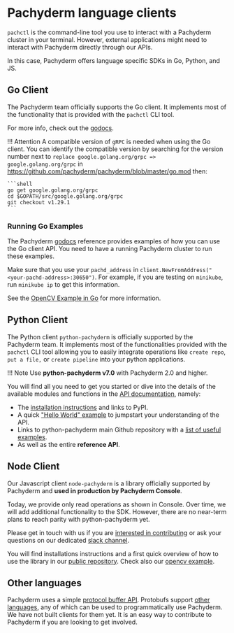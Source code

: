 # Pachyderm language clients

`pachctl` is the command-line tool you use 
to interact with a Pachyderm cluster in your terminal. 
However,  external applications might need to
interact with Pachyderm directly through our APIs.

In this case, Pachyderm offers language specific SDKs in Go, Python, and JS.

## Go Client

The Pachyderm team officially supports the Go client. It implements most of the functionality that is provided with the `pachctl` CLI tool.

For more info, check out the [godocs](https://godoc.org/github.com/pachyderm/pachyderm/src/client).

!!! Attention
     A compatible version of `gRPC` is needed when using the Go client.  You can identify the compatible version by searching for the version number next to `replace google.golang.org/grpc => google.golang.org/grpc` in https://github.com/pachyderm/pachyderm/blob/master/go.mod then:


	```shell
	go get google.golang.org/grpc
	cd $GOPATH/src/google.golang.org/grpc
	git checkout v1.29.1
	```
     
### Running Go Examples

The Pachyderm [godocs](https://godoc.org/github.com/pachyderm/pachyderm/src/client) reference
provides examples of how you can use the Go client API. You need to have a running Pachyderm cluster
to run these examples.

Make sure that you use your `pachd_address` in `client.NewFromAddress("<your-pachd-address>:30650")`.
For example, if you are testing on `minikube`, run
`minikube ip` to get this information.

See the [OpenCV Example in Go](https://github.com/pachyderm/pachyderm/tree/master/examples/opencv) for more
information.

## Python Client

The Python client `python-pachyderm` is officially supported by the Pachyderm team. 
It implements most of the functionalities provided with the `pachctl` CLI tool allowing you to easily integrate operations like `create repo`, `put a file,` or `create pipeline` into your python applications.

!!! Note
     Use **python-pachyderm v7.0** with Pachyderm 2.0 and higher. 

You will find all you need to get you started or dive into the details of the available modules and functions in the [API documentation](https://python-pachyderm.readthedocs.io/en/v7.x/), namely:

- The [installation instructions](https://python-pachyderm.readthedocs.io/en/v7.x/getting_started.html#installation) and links to PyPI.
- A quick ["Hello World" example](https://python-pachyderm.readthedocs.io/en/v7.x/getting_started.html#installation) to jumpstart your understanding of the API.
- Links to python-pachyderm main Github repository with a [list of useful examples](https://github.com/pachyderm/python-pachyderm/tree/v7.x/examples). 
- As well as the entire **reference API**.

## Node Client

Our Javascript client `node-pachyderm` is a library officially supported by Pachyderm and **used in production by Pachyderm Console**.  

Today, we provide only read operations as shown in Console. Over time, we will add additional functionality to the SDK. However, there are no near-term plans to reach parity with python-pachyderm yet.

Please get in touch with us if you are [interested in contributing](https://github.com/pachyderm/node-pachyderm/blob/main/contributing.md) or ask your questions on our dedicated [slack channel](https://pachyderm-users.slack.com/archives/C028ZV066JY).

You will find installations instructions and a first quick overview of how to use the library in our [public repository](https://github.com/pachyderm/node-pachyderm). 
Check also our [opencv example](https://github.com/pachyderm/node-pachyderm/tree/main/examples/opencv).

## Other languages

Pachyderm uses a simple [protocol buffer API](https://github.com/pachyderm/pachyderm/blob/master/src/pfs/pfs.proto). Protobufs support [other languages](https://developers.google.com/protocol-buffers/), any of which can be used to programmatically use Pachyderm. We have not built clients for them yet. It is an easy way to contribute to Pachyderm if you are looking to get involved.
